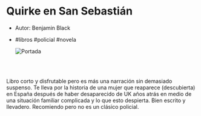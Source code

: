 # Quirke en San Sebastián

* Autor: Benjamin Black
* #libros #policial #novela


 	![Portada](https://contentv2.tap-commerce.com/cover/large/9789877387865_1.jpg)
<br>
<br>

Libro corto y disfrutable pero es más una narración sin demasiado suspenso. Te lleva por la historia de una mujer que reaparece (descubierta) en España después de haber desaparecido de UK años atrás en medio de una situación familiar complicada y lo que esto despierta. Bien escrito y llevadero.
Recomiendo pero no es un clásico policial.


